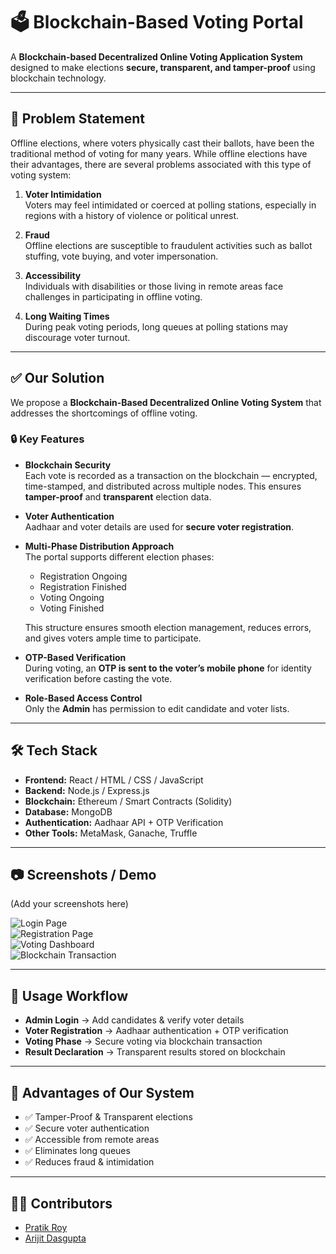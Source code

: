 # 🗳️ Blockchain-Based Voting Portal

A **Blockchain-based Decentralized Online Voting Application System** designed to make elections **secure, transparent, and tamper-proof** using blockchain technology.

---

## 📌 Problem Statement

Offline elections, where voters physically cast their ballots, have been the traditional method of voting for many years. While offline elections have their advantages, there are several problems associated with this type of voting system:

1. **Voter Intimidation**  
   Voters may feel intimidated or coerced at polling stations, especially in regions with a history of violence or political unrest.

2. **Fraud**  
   Offline elections are susceptible to fraudulent activities such as ballot stuffing, vote buying, and voter impersonation.

3. **Accessibility**  
   Individuals with disabilities or those living in remote areas face challenges in participating in offline voting.

4. **Long Waiting Times**  
   During peak voting periods, long queues at polling stations may discourage voter turnout.

---

## ✅ Our Solution

We propose a **Blockchain-Based Decentralized Online Voting System** that addresses the shortcomings of offline voting.

### 🔒 Key Features
- **Blockchain Security**  
  Each vote is recorded as a transaction on the blockchain — encrypted, time-stamped, and distributed across multiple nodes. This ensures **tamper-proof** and **transparent** election data.

- **Voter Authentication**  
  Aadhaar and voter details are used for **secure voter registration**.

- **Multi-Phase Distribution Approach**  
  The portal supports different election phases:  
  - Registration Ongoing  
  - Registration Finished  
  - Voting Ongoing  
  - Voting Finished  

  This structure ensures smooth election management, reduces errors, and gives voters ample time to participate.

- **OTP-Based Verification**  
  During voting, an **OTP is sent to the voter’s mobile phone** for identity verification before casting the vote.

- **Role-Based Access Control**  
  Only the **Admin** has permission to edit candidate and voter lists.

---

## 🛠️ Tech Stack

- **Frontend:** React / HTML / CSS / JavaScript  
- **Backend:** Node.js / Express.js  
- **Blockchain:** Ethereum / Smart Contracts (Solidity)  
- **Database:** MongoDB  
- **Authentication:** Aadhaar API + OTP Verification  
- **Other Tools:** MetaMask, Ganache, Truffle  

---

## 📷 Screenshots / Demo

(Add your screenshots here)

![Login Page](path-to-image)  
![Registration Page](path-to-image)  
![Voting Dashboard](path-to-image)  
![Blockchain Transaction](path-to-image)  

---
## 📌 Usage Workflow

- **Admin Login** → Add candidates & verify voter details
- **Voter Registration** → Aadhaar authentication + OTP verification
- **Voting Phase** → Secure voting via blockchain transaction
- **Result Declaration** → Transparent results stored on blockchain

---

## 🎯 Advantages of Our System

- ✅ Tamper-Proof & Transparent elections
- ✅ Secure voter authentication
- ✅ Accessible from remote areas
- ✅ Eliminates long queues
- ✅ Reduces fraud & intimidation

---
## 👨‍💻 Contributors
- [Pratik Roy](https://github.com/pratikroy107)
- [Arijit Dasgupta](https://github.com/arijitdasgupta11)
